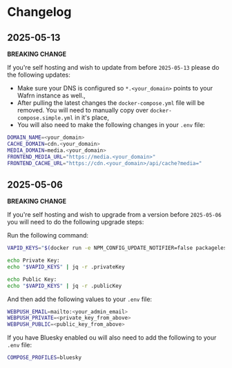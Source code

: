 
# Changelog

## 2025-05-13

**BREAKING CHANGE**

If you're self hosting and wish to update from before `2025-05-13` please do the following updates:

* Make sure your DNS is configured so `*.<your_domain>` points to your Wafrn instance as well.,
* After pulling the latest changes the `docker-compose.yml` file will be removed. You will need to manually copy over `docker-compose.simple.yml` in it's place,
* You will also need to make the following changes in your `.env` file:

```sh
DOMAIN_NAME=<your_domain>
CACHE_DOMAIN=cdn.<your_domain>
MEDIA_DOMAIN=media.<your_domain>
FRONTEND_MEDIA_URL="https://media.<your_domain>"
FRONTEND_CACHE_URL="https://cdn.<your_domain>/api/cache?media="
```

## 2025-05-06

**BREAKING CHANGE**

If you're self hosting and wish to upgrade from a version before `2025-05-06` you will need to do the following upgrade steps:

Run the following command:

```sh
VAPID_KEYS="$(docker run -e NPM_CONFIG_UPDATE_NOTIFIER=false packageless/npx:latest --yes web-push generate-vapid-keys --json)"

echo Private Key:
echo "$VAPID_KEYS" | jq -r .privateKey

echo Public Key:
echo "$VAPID_KEYS" | jq -r .publicKey
```

And then add the following values to your `.env` file:

```sh
WEBPUSH_EMAIL=mailto:<your_admin_email>
WEBPUSH_PRIVATE=<private_key_from_above>
WEBPUSH_PUBLIC=<public_key_from_above>
```

If you have Bluesky enabled ou will also need to add the following to your `.env` file:

```sh
COMPOSE_PROFILES=bluesky
```
